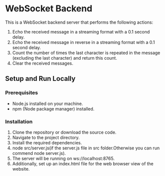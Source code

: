 # WebSocket Backend

This is a WebSocket backend server that performs the following actions:
1. Echo the received message in a streaming format with a 0.1 second delay.
2. Echo the received message in reverse in a streaming format with a 0.1 second delay.
3. Count the number of times the last character is repeated in the message (excluding the last character) and return this count.
4. Clear the received messages.

## Setup and Run Locally

### Prerequisites

- Node.js installed on your machine.
- npm (Node package manager) installed.

### Installation

1. Clone the repository or download the source code.
2. Navigate to the project directory.
3. Install the required dependencies.
4. node src/server.js(if the server.js file in src folder.Otherwise you can run commend node server.js).
5. The server will be running on ws://localhost:8765.
6. Additionally, set up an index.html file for the web browser view of the website.


